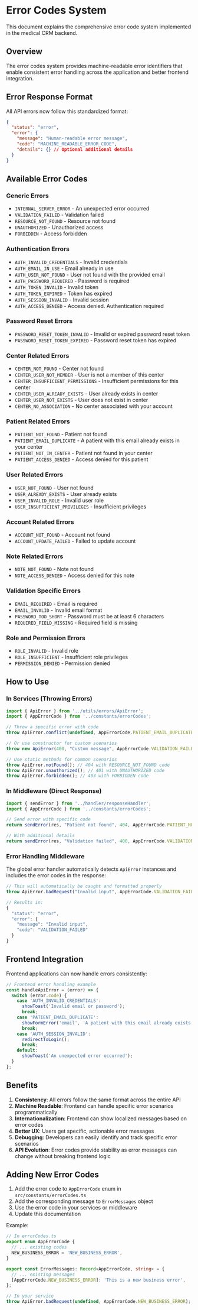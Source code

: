 # Error Codes System

This document explains the comprehensive error code system implemented in the medical CRM backend.

## Overview

The error codes system provides machine-readable error identifiers that enable consistent error handling across the application and better frontend integration.

## Error Response Format

All API errors now follow this standardized format:

```json
{
  "status": "error",
  "error": {
    "message": "Human-readable error message",
    "code": "MACHINE_READABLE_ERROR_CODE",
    "details": {} // Optional additional details
  }
}
```

## Available Error Codes

### Generic Errors
- `INTERNAL_SERVER_ERROR` - An unexpected error occurred
- `VALIDATION_FAILED` - Validation failed
- `RESOURCE_NOT_FOUND` - Resource not found
- `UNAUTHORIZED` - Unauthorized access
- `FORBIDDEN` - Access forbidden

### Authentication Errors
- `AUTH_INVALID_CREDENTIALS` - Invalid credentials
- `AUTH_EMAIL_IN_USE` - Email already in use
- `AUTH_USER_NOT_FOUND` - User not found with the provided email
- `AUTH_PASSWORD_REQUIRED` - Password is required
- `AUTH_TOKEN_INVALID` - Invalid token
- `AUTH_TOKEN_EXPIRED` - Token has expired
- `AUTH_SESSION_INVALID` - Invalid session
- `AUTH_ACCESS_DENIED` - Access denied. Authentication required

### Password Reset Errors
- `PASSWORD_RESET_TOKEN_INVALID` - Invalid or expired password reset token
- `PASSWORD_RESET_TOKEN_EXPIRED` - Password reset token has expired

### Center Related Errors
- `CENTER_NOT_FOUND` - Center not found
- `CENTER_USER_NOT_MEMBER` - User is not a member of this center
- `CENTER_INSUFFICIENT_PERMISSIONS` - Insufficient permissions for this center
- `CENTER_USER_ALREADY_EXISTS` - User already exists in center
- `CENTER_USER_NOT_EXISTS` - User does not exist in center
- `CENTER_NO_ASSOCIATION` - No center associated with your account

### Patient Related Errors
- `PATIENT_NOT_FOUND` - Patient not found
- `PATIENT_EMAIL_DUPLICATE` - A patient with this email already exists in your center
- `PATIENT_NOT_IN_CENTER` - Patient not found in your center
- `PATIENT_ACCESS_DENIED` - Access denied for this patient

### User Related Errors
- `USER_NOT_FOUND` - User not found
- `USER_ALREADY_EXISTS` - User already exists
- `USER_INVALID_ROLE` - Invalid user role
- `USER_INSUFFICIENT_PRIVILEGES` - Insufficient privileges

### Account Related Errors
- `ACCOUNT_NOT_FOUND` - Account not found
- `ACCOUNT_UPDATE_FAILED` - Failed to update account

### Note Related Errors
- `NOTE_NOT_FOUND` - Note not found
- `NOTE_ACCESS_DENIED` - Access denied for this note

### Validation Specific Errors
- `EMAIL_REQUIRED` - Email is required
- `EMAIL_INVALID` - Invalid email format
- `PASSWORD_TOO_SHORT` - Password must be at least 6 characters
- `REQUIRED_FIELD_MISSING` - Required field is missing

### Role and Permission Errors
- `ROLE_INVALID` - Invalid role
- `ROLE_INSUFFICIENT` - Insufficient role privileges
- `PERMISSION_DENIED` - Permission denied

## How to Use

### In Services (Throwing Errors)

```typescript
import { ApiError } from '../utils/errors/ApiError';
import { AppErrorCode } from '../constants/errorCodes';

// Throw a specific error with code
throw ApiError.conflict(undefined, AppErrorCode.PATIENT_EMAIL_DUPLICATE);

// Or use constructor for custom scenarios
throw new ApiError(400, "Custom message", AppErrorCode.VALIDATION_FAILED, additionalDetails);

// Use static methods for common scenarios
throw ApiError.notFound(); // 404 with RESOURCE_NOT_FOUND code
throw ApiError.unauthorized(); // 401 with UNAUTHORIZED code
throw ApiError.forbidden(); // 403 with FORBIDDEN code
```

### In Middleware (Direct Response)

```typescript
import { sendError } from '../handler/responseHandler';
import { AppErrorCode } from '../constants/errorCodes';

// Send error with specific code
return sendError(res, "Patient not found", 404, AppErrorCode.PATIENT_NOT_FOUND);

// With additional details
return sendError(res, "Validation failed", 400, AppErrorCode.VALIDATION_FAILED, validationErrors);
```

### Error Handling Middleware

The global error handler automatically detects `ApiError` instances and includes the error codes in the response:

```typescript
// This will automatically be caught and formatted properly
throw ApiError.badRequest("Invalid input", AppErrorCode.VALIDATION_FAILED);

// Results in:
{
  "status": "error",
  "error": {
    "message": "Invalid input",
    "code": "VALIDATION_FAILED"
  }
}
```

## Frontend Integration

Frontend applications can now handle errors consistently:

```typescript
// Frontend error handling example
const handleApiError = (error) => {
  switch (error.code) {
    case 'AUTH_INVALID_CREDENTIALS':
      showToast('Invalid email or password');
      break;
    case 'PATIENT_EMAIL_DUPLICATE':
      showFormError('email', 'A patient with this email already exists');
      break;
    case 'AUTH_SESSION_INVALID':
      redirectToLogin();
      break;
    default:
      showToast('An unexpected error occurred');
  }
};
```

## Benefits

1. **Consistency**: All errors follow the same format across the entire API
2. **Machine Readable**: Frontend can handle specific error scenarios programmatically
3. **Internationalization**: Frontend can show localized messages based on error codes
4. **Better UX**: Users get specific, actionable error messages
5. **Debugging**: Developers can easily identify and track specific error scenarios
6. **API Evolution**: Error codes provide stability as error messages can change without breaking frontend logic

## Adding New Error Codes

1. Add the error code to `AppErrorCode` enum in `src/constants/errorCodes.ts`
2. Add the corresponding message to `ErrorMessages` object
3. Use the error code in your services or middleware
4. Update this documentation

Example:

```typescript
// In errorCodes.ts
export enum AppErrorCode {
  // ... existing codes
  NEW_BUSINESS_ERROR = 'NEW_BUSINESS_ERROR',
}

export const ErrorMessages: Record<AppErrorCode, string> = {
  // ... existing messages
  [AppErrorCode.NEW_BUSINESS_ERROR]: 'This is a new business error',
};

// In your service
throw ApiError.badRequest(undefined, AppErrorCode.NEW_BUSINESS_ERROR);
```
